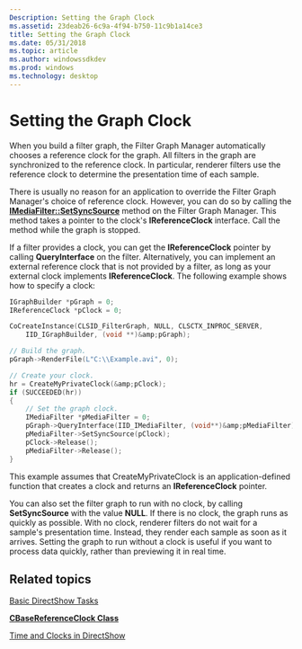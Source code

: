 ```yaml
---
Description: Setting the Graph Clock
ms.assetid: 23deab26-6c9a-4f94-b750-11c9b1a14ce3
title: Setting the Graph Clock
ms.date: 05/31/2018
ms.topic: article
ms.author: windowssdkdev
ms.prod: windows
ms.technology: desktop
---
```


# Setting the Graph Clock

When you build a filter graph, the Filter Graph Manager automatically chooses a reference clock for the graph. All filters in the graph are synchronized to the reference clock. In particular, renderer filters use the reference clock to determine the presentation time of each sample.

There is usually no reason for an application to override the Filter Graph Manager's choice of reference clock. However, you can do so by calling the [**IMediaFilter::SetSyncSource**](/windows/win32/Strmif/nf-strmif-imediafilter-setsyncsource?branch=master) method on the Filter Graph Manager. This method takes a pointer to the clock's **IReferenceClock** interface. Call the method while the graph is stopped.

If a filter provides a clock, you can get the **IReferenceClock** pointer by calling **QueryInterface** on the filter. Alternatively, you can implement an external reference clock that is not provided by a filter, as long as your external clock implements **IReferenceClock**. The following example shows how to specify a clock:


```C++
IGraphBuilder *pGraph = 0;
IReferenceClock *pClock = 0;

CoCreateInstance(CLSID_FilterGraph, NULL, CLSCTX_INPROC_SERVER, 
    IID_IGraphBuilder, (void **)&amp;pGraph);

// Build the graph.
pGraph->RenderFile(L"C:\\Example.avi", 0);

// Create your clock.
hr = CreateMyPrivateClock(&amp;pClock);
if (SUCCEEDED(hr))
{
    // Set the graph clock.
    IMediaFilter *pMediaFilter = 0;
    pGraph->QueryInterface(IID_IMediaFilter, (void**)&amp;pMediaFilter);
    pMediaFilter->SetSyncSource(pClock);
    pClock->Release();
    pMediaFilter->Release();
}
```



This example assumes that CreateMyPrivateClock is an application-defined function that creates a clock and returns an **IReferenceClock** pointer.

You can also set the filter graph to run with no clock, by calling **SetSyncSource** with the value **NULL**. If there is no clock, the graph runs as quickly as possible. With no clock, renderer filters do not wait for a sample's presentation time. Instead, they render each sample as soon as it arrives. Setting the graph to run without a clock is useful if you want to process data quickly, rather than previewing it in real time.

## Related topics

<dl> <dt>

[Basic DirectShow Tasks](basic-directshow-tasks.md)
</dt> <dt>

[**CBaseReferenceClock Class**](cbasereferenceclock.md)
</dt> <dt>

[Time and Clocks in DirectShow](time-and-clocks-in-directshow.md)
</dt> </dl>

 

 



